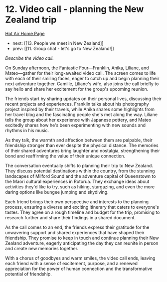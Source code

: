 # 12. Video call - planning the New Zealand trip

[Hot Air Home Page](https://hotair.peterkaminski.wiki/) 
 - next: [[13. People we meet in New Zealand]] 
 - prev: [[11. Group chat - let's go to New Zealand!]]

_Describe the video call._

On Sunday afternoon, the Fantastic Four—Franklin, Anika, Liliane, and Mateo—gather for their long-awaited video call. The screen comes to life with each of their smiling faces, eager to catch up and begin planning their next adventure together. Camille, Liliane's wife, also joins the call briefly to say hello and share her excitement for the group's upcoming reunion.

The friends start by sharing updates on their personal lives, discussing their recent projects and experiences. Franklin talks about his photography project inspired by their travels, while Anika shares some highlights from her travel blog and the fascinating people she's met along the way. Liliane tells the group about her experience with Japanese pottery, and Mateo excitedly shares how he's been experimenting with new sounds and rhythms in his music.

As they talk, the warmth and affection between them are palpable, their friendship stronger than ever despite the physical distance. The memories of their shared adventures bring laughter and nostalgia, strengthening their bond and reaffirming the value of their unique connection.

The conversation eventually shifts to planning their trip to New Zealand. They discuss potential destinations within the country, from the stunning landscapes of Milford Sound and the adventure capital of Queenstown to the Maori cultural experiences in Rotorua. They exchange ideas about activities they'd like to try, such as hiking, stargazing, and even the more daring options like bungee jumping and skydiving.

Each friend brings their own perspective and interests to the planning process, ensuring a diverse and exciting itinerary that caters to everyone's tastes. They agree on a rough timeline and budget for the trip, promising to research further and share their findings in a shared document.

As the call comes to an end, the friends express their gratitude for the unwavering support and shared experiences that have shaped their friendship. They promise to keep in touch and continue planning their New Zealand adventure, eagerly anticipating the day they can reunite in person and create new memories together.

With a chorus of goodbyes and warm smiles, the video call ends, leaving each friend with a sense of excitement, purpose, and a renewed appreciation for the power of human connection and the transformative potential of friendship.


